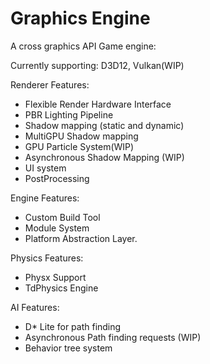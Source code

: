 # Graphics Engine

A cross graphics API Game engine:

Currently supporting: D3D12, Vulkan(WIP)

Renderer Features:
* Flexible Render Hardware Interface
* PBR Lighting Pipeline
* Shadow mapping (static and dynamic)
* MultiGPU Shadow mapping
* GPU Particle System(WIP)
* Asynchronous Shadow Mapping (WIP)
* UI system
* PostProcessing

Engine Features:
* Custom Build Tool 
* Module System
* Platform Abstraction Layer.

Physics Features:
* Physx Support
* TdPhysics Engine

AI Features:
* D* Lite for path finding
* Asynchronous Path finding requests (WIP)
* Behavior tree system




